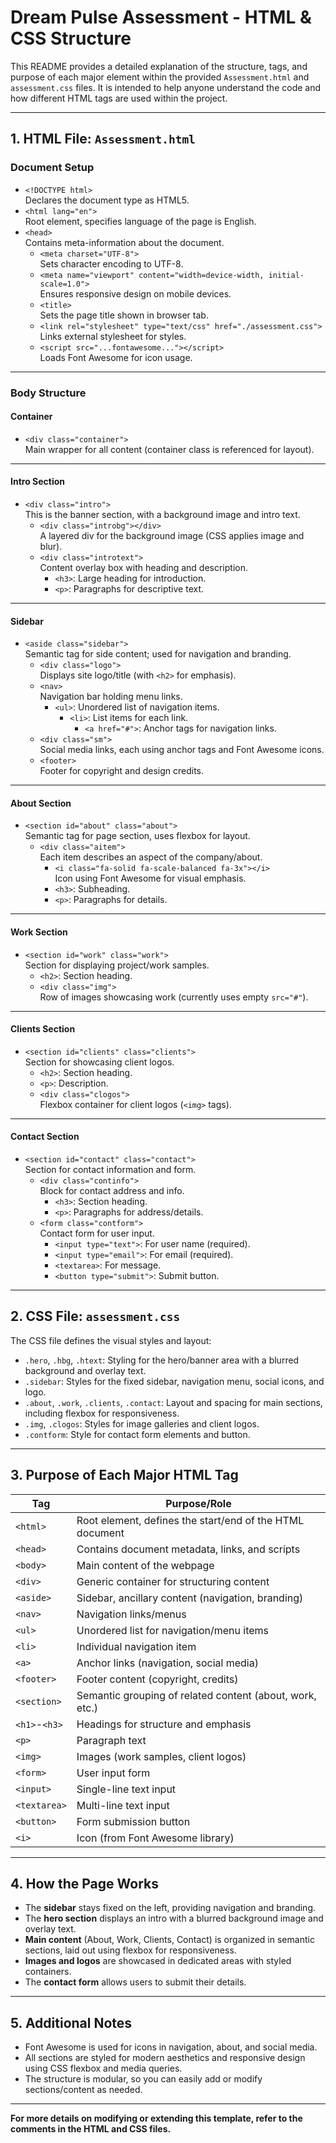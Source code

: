 # Dream Pulse Assessment - HTML & CSS Structure

This README provides a detailed explanation of the structure, tags, and purpose of each major element within the provided `Assessment.html` and `assessment.css` files. It is intended to help anyone understand the code and how different HTML tags are used within the project.

---

## 1. HTML File: `Assessment.html`

### **Document Setup**
- `<!DOCTYPE html>`  
  Declares the document type as HTML5.
- `<html lang="en">`  
  Root element, specifies language of the page is English.
- `<head>`  
  Contains meta-information about the document.
  - `<meta charset="UTF-8">`  
    Sets character encoding to UTF-8.
  - `<meta name="viewport" content="width=device-width, initial-scale=1.0">`  
    Ensures responsive design on mobile devices.
  - `<title>`  
    Sets the page title shown in browser tab.
  - `<link rel="stylesheet" type="text/css" href="./assessment.css">`  
    Links external stylesheet for styles.
  - `<script src="...fontawesome..."></script>`  
    Loads Font Awesome for icon usage.

---

### **Body Structure**

#### **Container**
- `<div class="container">`  
  Main wrapper for all content (container class is referenced for layout).

---

#### **Intro Section**
- `<div class="intro">`  
  This is the banner section, with a background image and intro text.
  - `<div class="introbg"></div>`  
    A layered div for the background image (CSS applies image and blur).
  - `<div class="introtext">`  
    Content overlay box with heading and description.
    - `<h3>`: Large heading for introduction.
    - `<p>`: Paragraphs for descriptive text.

---

#### **Sidebar**
- `<aside class="sidebar">`  
  Semantic tag for side content; used for navigation and branding.
  - `<div class="logo">`  
    Displays site logo/title (with `<h2>` for emphasis).
  - `<nav>`  
    Navigation bar holding menu links.
    - `<ul>`: Unordered list of navigation items.
      - `<li>`: List items for each link.
        - `<a href="#">`: Anchor tags for navigation links.
  - `<div class="sm">`  
    Social media links, each using anchor tags and Font Awesome icons.
  - `<footer>`  
    Footer for copyright and design credits.

---

#### **About Section**
- `<section id="about" class="about">`  
  Semantic tag for page section, uses flexbox for layout.
  - `<div class="aitem">`  
    Each item describes an aspect of the company/about.
    - `<i class="fa-solid fa-scale-balanced fa-3x"></i>`  
      Icon using Font Awesome for visual emphasis.
    - `<h3>`: Subheading.
    - `<p>`: Paragraphs for details.

---

#### **Work Section**
- `<section id="work" class="work">`  
  Section for displaying project/work samples.
  - `<h2>`: Section heading.
  - `<div class="img">`  
    Row of images showcasing work (currently uses empty `src="#"`).

---

#### **Clients Section**
- `<section id="clients" class="clients">`  
  Section for showcasing client logos.
  - `<h2>`: Section heading.
  - `<p>`: Description.
  - `<div class="clogos">`  
    Flexbox container for client logos (`<img>` tags).

---

#### **Contact Section**
- `<section id="contact" class="contact">`  
  Section for contact information and form.
  - `<div class="continfo">`  
    Block for contact address and info.
    - `<h3>`: Section heading.
    - `<p>`: Paragraphs for address/details.
  - `<form class="contform">`  
    Contact form for user input.
    - `<input type="text">`: For user name (required).
    - `<input type="email">`: For email (required).
    - `<textarea>`: For message.
    - `<button type="submit">`: Submit button.

---

## 2. CSS File: `assessment.css`

The CSS file defines the visual styles and layout:

- `.hero`, `.hbg`, `.htext`: Styling for the hero/banner area with a blurred background and overlay text.
- `.sidebar`: Styles for the fixed sidebar, navigation menu, social icons, and logo.
- `.about`, `.work`, `.clients`, `.contact`: Layout and spacing for main sections, including flexbox for responsiveness.
- `.img`, `.clogos`: Styles for image galleries and client logos.
- `.contform`: Style for contact form elements and button.

---

## 3. Purpose of Each Major HTML Tag

| Tag        | Purpose/Role                                                   |
|------------|---------------------------------------------------------------|
| `<html>`   | Root element, defines the start/end of the HTML document      |
| `<head>`   | Contains document metadata, links, and scripts                |
| `<body>`   | Main content of the webpage                                   |
| `<div>`    | Generic container for structuring content                     |
| `<aside>`  | Sidebar, ancillary content (navigation, branding)             |
| `<nav>`    | Navigation links/menus                                        |
| `<ul>`     | Unordered list for navigation/menu items                      |
| `<li>`     | Individual navigation item                                    |
| `<a>`      | Anchor links (navigation, social media)                       |
| `<footer>` | Footer content (copyright, credits)                           |
| `<section>`| Semantic grouping of related content (about, work, etc.)      |
| `<h1>`-`<h3>`| Headings for structure and emphasis                        |
| `<p>`      | Paragraph text                                                |
| `<img>`    | Images (work samples, client logos)                           |
| `<form>`   | User input form                                               |
| `<input>`  | Single-line text input                                        |
| `<textarea>`| Multi-line text input                                        |
| `<button>` | Form submission button                                        |
| `<i>`      | Icon (from Font Awesome library)                              |

---

## 4. How the Page Works

- The **sidebar** stays fixed on the left, providing navigation and branding.
- The **hero section** displays an intro with a blurred background image and overlay text.
- **Main content** (About, Work, Clients, Contact) is organized in semantic sections, laid out using flexbox for responsiveness.
- **Images and logos** are showcased in dedicated areas with styled containers.
- The **contact form** allows users to submit their details.

---

## 5. Additional Notes

- Font Awesome is used for icons in navigation, about, and social media.
- All sections are styled for modern aesthetics and responsive design using CSS flexbox and media queries.
- The structure is modular, so you can easily add or modify sections/content as needed.

---

**For more details on modifying or extending this template, refer to the comments in the HTML and CSS files.**
